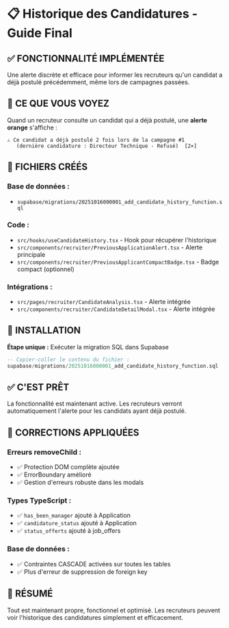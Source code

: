 # 📋 Historique des Candidatures - Guide Final

## ✅ **FONCTIONNALITÉ IMPLÉMENTÉE**

Une alerte discrète et efficace pour informer les recruteurs qu'un candidat a déjà postulé précédemment, même lors de campagnes passées.

## 🎯 **CE QUE VOUS VOYEZ**

Quand un recruteur consulte un candidat qui a déjà postulé, une **alerte orange** s'affiche :

```
⚠️ Ce candidat a déjà postulé 2 fois lors de la campagne #1
   (dernière candidature : Directeur Technique - Refusé)  [2×]
```

## 📁 **FICHIERS CRÉÉS**

### **Base de données :**
- `supabase/migrations/20251016000001_add_candidate_history_function.sql`

### **Code :**
- `src/hooks/useCandidateHistory.tsx` - Hook pour récupérer l'historique
- `src/components/recruiter/PreviousApplicationAlert.tsx` - Alerte principale
- `src/components/recruiter/PreviousApplicantCompactBadge.tsx` - Badge compact (optionnel)

### **Intégrations :**
- `src/pages/recruiter/CandidateAnalysis.tsx` - Alerte intégrée
- `src/components/recruiter/CandidateDetailModal.tsx` - Alerte intégrée

## 🚀 **INSTALLATION**

**Étape unique :** Exécuter la migration SQL dans Supabase

```sql
-- Copier-coller le contenu du fichier :
supabase/migrations/20251016000001_add_candidate_history_function.sql
```

## ✅ **C'EST PRÊT**

La fonctionnalité est maintenant active. Les recruteurs verront automatiquement l'alerte pour les candidats ayant déjà postulé.

## 🔧 **CORRECTIONS APPLIQUÉES**

### **Erreurs removeChild :**
- ✅ Protection DOM complète ajoutée
- ✅ ErrorBoundary amélioré
- ✅ Gestion d'erreurs robuste dans les modals

### **Types TypeScript :**
- ✅ `has_been_manager` ajouté à Application
- ✅ `candidature_status` ajouté à Application
- ✅ `status_offerts` ajouté à job_offers

### **Base de données :**
- ✅ Contraintes CASCADE activées sur toutes les tables
- ✅ Plus d'erreur de suppression de foreign key

## 🎉 **RÉSUMÉ**

Tout est maintenant propre, fonctionnel et optimisé. Les recruteurs peuvent voir l'historique des candidatures simplement et efficacement.
